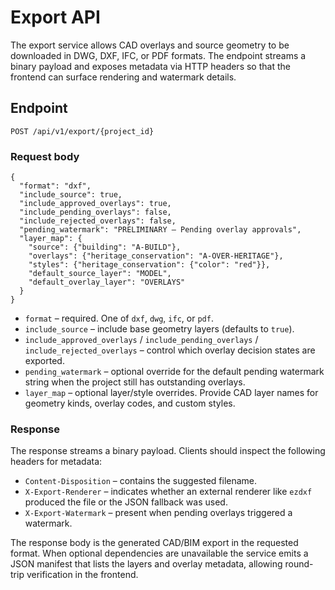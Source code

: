 # Export API

The export service allows CAD overlays and source geometry to be downloaded in
DWG, DXF, IFC, or PDF formats. The endpoint streams a binary payload and exposes
metadata via HTTP headers so that the frontend can surface rendering and
watermark details.

## Endpoint

`POST /api/v1/export/{project_id}`

### Request body

```
{
  "format": "dxf",
  "include_source": true,
  "include_approved_overlays": true,
  "include_pending_overlays": false,
  "include_rejected_overlays": false,
  "pending_watermark": "PRELIMINARY – Pending overlay approvals",
  "layer_map": {
    "source": {"building": "A-BUILD"},
    "overlays": {"heritage_conservation": "A-OVER-HERITAGE"},
    "styles": {"heritage_conservation": {"color": "red"}},
    "default_source_layer": "MODEL",
    "default_overlay_layer": "OVERLAYS"
  }
}
```

- `format` – required. One of `dxf`, `dwg`, `ifc`, or `pdf`.
- `include_source` – include base geometry layers (defaults to `true`).
- `include_approved_overlays` / `include_pending_overlays` /
  `include_rejected_overlays` – control which overlay decision states are
  exported.
- `pending_watermark` – optional override for the default pending watermark
  string when the project still has outstanding overlays.
- `layer_map` – optional layer/style overrides. Provide CAD layer names for
  geometry kinds, overlay codes, and custom styles.

### Response

The response streams a binary payload. Clients should inspect the following
headers for metadata:

- `Content-Disposition` – contains the suggested filename.
- `X-Export-Renderer` – indicates whether an external renderer like `ezdxf`
  produced the file or the JSON fallback was used.
- `X-Export-Watermark` – present when pending overlays triggered a watermark.

The response body is the generated CAD/BIM export in the requested format. When
optional dependencies are unavailable the service emits a JSON manifest that
lists the layers and overlay metadata, allowing round-trip verification in the
frontend.
